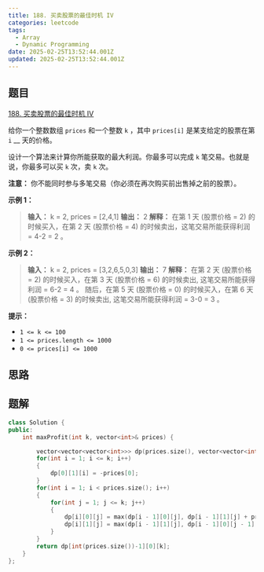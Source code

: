 ```yaml
---
title: 188. 买卖股票的最佳时机 IV
categories: leetcode
tags: 
  - Array
  - Dynamic Programming
date: 2025-02-25T13:52:44.001Z
updated: 2025-02-25T13:52:44.001Z
---
```


<!--more-->

## 题目

[188. 买卖股票的最佳时机 IV](https://leetcode.cn/problems/best-time-to-buy-and-sell-stock-iv)

给你一个整数数组 `prices` 和一个整数 `k` ，其中 `prices[i]` 是某支给定的股票在第 `i` __ 天的价格。

设计一个算法来计算你所能获取的最大利润。你最多可以完成 `k` 笔交易。也就是说，你最多可以买 `k` 次，卖 `k` 次。

**注意：** 你不能同时参与多笔交易（你必须在再次购买前出售掉之前的股票）。



**示例 1：**

> 
> 
> **输入：** k = 2, prices = [2,4,1]
> **输出：** 2
> **解释：** 在第 1 天 (股票价格 = 2) 的时候买入，在第 2 天 (股票价格 = 4) 的时候卖出，这笔交易所能获得利润 = 4-2 = 2 。

**示例 2：**

> 
> 
> **输入：** k = 2, prices = [3,2,6,5,0,3]
> **输出：** 7
> **解释：** 在第 2 天 (股票价格 = 2) 的时候买入，在第 3 天 (股票价格 = 6) 的时候卖出, 这笔交易所能获得利润 = 6-2 = 4 。
> 随后，在第 5 天 (股票价格 = 0) 的时候买入，在第 6 天 (股票价格 = 3) 的时候卖出, 这笔交易所能获得利润 = 3-0 = 3 。



**提示：**

  * `1 <= k <= 100`
  * `1 <= prices.length <= 1000`
  * `0 <= prices[i] <= 1000`



## 思路


## 题解

```cpp
class Solution {
public:
    int maxProfit(int k, vector<int>& prices) {

        vector<vector<vector<int>>> dp(prices.size(), vector<vector<int>>(2, vector<int>(k+1,0)));
        for(int i = 1; i <= k; i++)
        {
            dp[0][1][i] = -prices[0];
        }
        for(int i = 1; i < prices.size(); i++)
        {
            for(int j = 1; j <= k; j++)
            {
                dp[i][0][j] = max(dp[i - 1][0][j], dp[i - 1][1][j] + prices[i]);
                dp[i][1][j] = max(dp[i - 1][1][j], dp[i - 1][0][j - 1] - prices[i]);
            }
        }
        return dp[int(prices.size())-1][0][k];
    }
};
```
